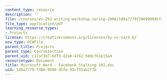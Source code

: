 ```yaml
---
content_type: resource
description: ''
file: /courses/es-292-writing-workshop-spring-2008/1d8a7779f386999095fe93cf55ab2f7b_MITES_292S08_facbok.pdf
file_type: application/pdf
learning_resource_types:
- Projects
license: https://creativecommons.org/licenses/by-nc-sa/4.0/
ocw_type: OCWFile
parent_title: Projects
parent_type: CourseSection
parent_uid: c17af3b7-6df3-d2e0-4762-58dcfb1e15ad
resourcetype: Document
title: Microsoft Word - Facebook Stalking 101.doc
uid: 1d8a7779-f386-9990-95fe-93cf55ab2f7b
---
```

